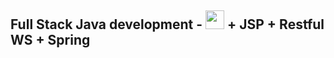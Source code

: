 ## Full Stack Java development - <img src="https://img.shields.io/badge/JSP-Servlets-blue" height=30/> + JSP + Restful WS + Spring
